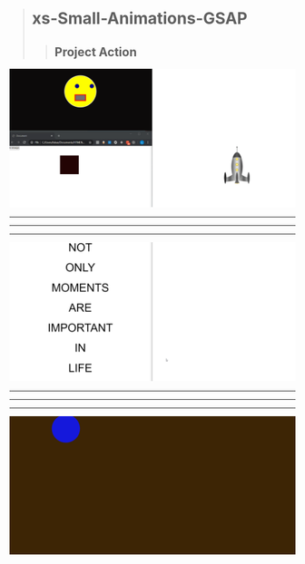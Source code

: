 > # xs-Small-Animations-GSAP
>> ## Project Action

[![Demo CountPages alpha](https://github.com/LukaszKolodziejski/xs-Small-Animations-GSAP/blob/master/GIF/videoGIF1.gif)](https://github.com/LukaszKolodziejski/xs-Small-Animations-GSAP)

---
---
---

[![Demo CountPages alpha](https://github.com/LukaszKolodziejski/xs-Small-Animations-GSAP/blob/master/GIF/videoGIF2.gif)](https://github.com/LukaszKolodziejski/xs-Small-Animations-GSAP)

---
---
---

[![Demo CountPages alpha](https://github.com/LukaszKolodziejski/xs-Small-Animations-GSAP/blob/master/GIF/videoGIF3.gif)](https://github.com/LukaszKolodziejski/xs-Small-Animations-GSAP)

